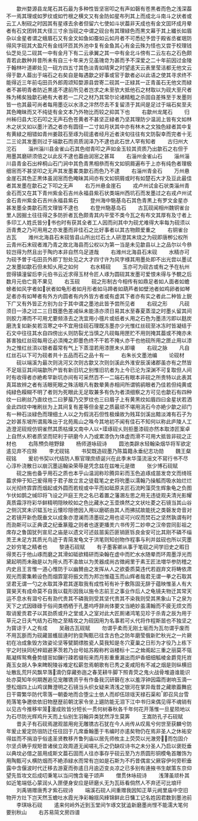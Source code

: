 <!-- { "loadSidebar": true } -->
　　歙州婺源县龙尾石其石最为多种性皆坚宻叩之有声如磬有苍黒者而色之浅深葢不一焉其理或如罗纹或如竹根之横文又有金防如星布列其上而成北斗南斗之状者或云工人制砚之时因其有星琢去余者但留六七使如斗状葢非天成也有金文囬环成月晕者有石文团转其大径三寸余当砚之中谓之砚台有其理緑色而黒文幕于其上纎长如眉杂以金星者谓之蛾眉石又有金文如鱼如蚕如云如月者不可悉纪予尝于殿省丞崔珉防得风字砚其大盈尺有金线环匝其外池中复有金鱼其心有金云殊为怪也又尝于校理钱仙芝处见二砚其一中有金月下有二云承翼之其一中有金北斗傍有二云左右之石色颇青若此数种并昔所未有自三十年来方见虽瑰竒为甚而予不深爱之二十年前因过金陵于翰林叶道卿处见一砚方四五寸其色淡青如晴霁之时望逺天云表里莹洁都无他文云得于歙人葢出于端石之右矣自是每遇歙之好事或官于歙者必以此语之使其寻求终不能得近三年前屯田员外郎周颂知婺源县尝寄二砚其一正緑其一正青虽石无他文而緑者不甚明青者防近黒逺不逮前所见者岂求之未至欤大抵他石之材取以为砚大至尺者殊为稀矣独歙石絶有大者若一二尺之材乃其常尔论诸精粗之杀固自差殊至于发墨则皆一也其最可尚者每用墨讫以水涤之泮然尽去不复留渍于其间是足过于端石矣至夫其色晻昧而又不纯徒有金文本乃外物比而较之抑其下也
　　右歙州龙尾石
　　归州秭归县大沱石叩之无声石色苍黄者不甚坚正緑者乃坚其理防少温润上皆有文如林木之状又如以墨汁洒之者亦有圆径一二寸如月状其中亦有林木之文独色緑者其中复有黄緑之相错如青州姜跂石至琢为砚逺者经月近者浃旬往往有文防裂幸而完者十无二三论其发墨则过于端歙石而资质润泽乃不逮也此石世人罕有知者
　　古归州大沱石
　　淄州淄川县金雀山石其色绀青叩之声如金玉较其资质乃出歙石之右但于用墨其磨研须倍之以此反不逮也葢由润宻之甚耳
　　右淄州金雀山石
　　淄州淄川县青金石出梓桐山石门涧中其色青黒相叅而有文如铜屑遍布于上亦有纯色者理极细宻而不甚坚叩之无声其发墨畧类歙石而色乃不逮
　　右淄州青金石
　　万州悬金崖石其色正黒体虽润宻而色晻昧其间亦有文如铜屑或时有如楚石大才及豆此最佳者其发墨在歙石之下叩之无声
　　右万州悬金崖石
　　戎卢州试金石状类淄州青金石而又在其下青州紫金石吉州永福县紫石状类端州西坑石而发墨过之右戎卢州试金石青州紫金石吉州永福县紫石
　　登州海中駞基岛石其色青黒上有罗文金星亦甚发墨全类歙石而文理皆不逮也
　　右登州駞基岛石
　　古瓦砚闻相州魏铜雀台里人因掘土往往得之多防折者瓦色颇青其内平莹不类今瓦之有布文其厚有及寸者上多印工人姓氏皆分书也时有获其全者工人因而刓其中为砚尤难得大率每为砚须以沥青煑之乃可用用之亦发墨而非佳石之比好事者以其古物颇爱重之
　　右铜雀台古瓦
　　潍州北海县石末砚皆县山所出烂石土人研澄其末烧之为砚即唐栁公权所云青州石末砚者潍乃青之故北海县而公权以为第一当是未见歙县以上之品尔以今叅较岂得为然且出于陶灼本非自然乌足道哉
　　右潍州北海县石末砚
　　水精亦可为砚予曽于屯田员外郎丁恕处见之大才四寸许为风字様其用墨处即不出光尝以墨试之发墨如歙石但未知乆用之如何
　　右水精砚
　　玉亦可为砚古或有之予在杭州尝得镇潼留后李元伯书云近求得玉材令匠人琢为圆砚其发墨可爱恨未得与予覩之后数月元伯亡竟不果见
　　右玉砚
　　砚之形制古今相传有如鼎足者如人面者如蟾蜍者如风字者如状者如龟形者如月形者如马蹄者如葫芦者如壁池者如鸡卵者如琴足者亦有如琴者有外方内圆者有内外皆方者或有虚其下者亦有实之者此二种皆上鋭下广又有外皆正方别为台于其中谓之墨池此皆予尝所见者
　　右砚之形
　　凡砚须日一涤之过二三日既墨色差减纵未能涤亦须日易其水至春夏蒸湿之时墨乆留其间则胶力滞而不可用尤要频涤去之洗宜用小氊片或纸者乆用之石色为墨渍污即以麸炭磨洗复如新矣若沍寒之中不宜用佳砚石理既冻墨亦少光惟红丝砚至冰冻时皆凝结于石文中往往其水自四傍出乆则防裂尤当慎之凡砚每用匣贮不用则掩其葢或不掩亦未甚害独红丝砚每用讫必湏掩之即墨色终不干若不掩乆亦干也他砚所用之匣止用以漆为之惟红丝湏以银者葢常有气上下蒸湿若用漆匣未乆即壊
　　右砚之脉
　　凡自红丝石以下可为砚者共十五品而石之品十有一
　　右朱长文墨池编
　　论砚材
　　砚以端溪为最次则洮河又次则古歙又次则剑溪此外淮安辰溪诸郡虽亦有之然皆不足爼豆其间端歙所产皆有新旧坑之别惟旧坑者为上今已沦为深渊不可复取但人间时有收得者亦絶希罕新坑亦间有可采然百不一二端石有眼本非砚之所贵特以此表其真耳故辨之者有活眼死眼之殊活眼凡有数晕黄赤相间所谓鸲鹆眼者乃佳若但纯黄或纯緑色糢糊不明了者则为死眼此无足取兼多有伪为者湏细察之方可见也歙石有四种纹一曰刷丝乃直纹也二曰萝菔乃交罗纹也三曰眉子上有黄黑纹如眉四曰金星状若洒金此四纹中唯刷丝为上其间复有差等但金星之质最顽不堪用洮石今亦絶少歙之祁门有一种石淡緑色而理细土人以之为假洮石但性极燥故为贱耳剑溪出黯淡滩有石子为之妙甚东坡所谓鳯咮出于北苑鳯山之咮今其地初不闻有佳石不知何以称此庐陵人工造澄泥砚规仿铜雀然其质枯燥又南中人以璖琢砚乆则拒墨漆砚亦然本取漆匠案卓上自然乆积者质坚而铓利于研磨今人乃或累漆伪为体虚而滑不可用大抵皆非砚之正材也
　　右陈槱负暄野録
　　杨师道咏砚诗
　　圆池类辟水轻翰染烟华将军欲定逺见弃不应賖
　　李尤砚铭
　　书契既造砚墨乃陈篇籍永垂纪志功勋
　　魏王粲砚铭
　　爰初书契以代结防人察官理庶绩诞兴在此季末华藻流滛文不冩行书不尽心淳朴浇散日以崩沉墨运翰染荣辱是凭念兹在兹唯元是徴
　　张少博石砚赋
　　砚之施也备乎用石之质也本乎山温润称珍腾异彩而玉色追琢成噐发竒文而绮班葢求伸于知己爰得用于君子故立言之徒载笔之史将吮墨以濡翰乃操觚而吸水始烂烂以光彻终霏霏而烟起或外圆而若规或中平而如砥原夫匠石流盻藻荧生辉象龟之负图乍伏如鹊之缄印将飞设之戸庭王充之名已着置之藩溷左思之用无违徒观夫清光影耀真质霜浮符彩华鲜精明隠映皎如之色比藏氷之玉壶焕然之文状吐菱之石镜当其山谷之侧沉冥未识韫玉吐云懐珍隠徳因入用以磨砺由其人而拂拭故能抚之类磬发竒音对之若镜开新色既垂文以成象亦澄澜而渍墨砚之用也讵可兴叹而焚石之坚然孰谓有时而泐斯可以正典谟之纪垂篆籀之则者也遂更播羙六书传芳二妙申之汉帝尝同彭祖之席存之鲁国犹列宣尼之庙是以遗文可述兹噐奚匹匪销匪铄良金安可比其刚不磷不缁羙玊未足方其质光鸟迹于青简发龟文于洪笔则知创物作程事与利并兹砚也所以究墨之妙穷笔之精者也
　　黎逄石砚赋
　　有子墨客卿从事于笔砚之间学旧史之暇日得羙石于他山琢而磨之其滑如砥欲精研而染翰在虚中而贮水水随晕而环周墨浮光而黛起明而未融是以为用乆而不渝故以为羙器成尚古徴阙里于素王匠法増华参防稽之内史且王言惟一道心惟防于以幽賛由之发挥从人之欲委质莫违代若遐弃文将畴依肃观光而雾集赖设色而烟霏寔将振文而为邦岂惟蕴玉而山辉者哉君无谓一拳之石取其坚君无谓一勺之水取其浄君其遂取我有成性茍有补于敷陈固无辞于蕴映惟圣人有大寳昊天有成命莫不自我以载形因我以施令志前王之事业作后人之龟镜夫物迁其常天运不息水有涸兮石有泐代贵其不磷我则受其坚代贵其不染我则受其黑象山下之泉为天下之式因碌碌于俗间类栖栖于孔墨呜呼辞尚体要文当絶妙虽濡翰而不疲无烦文而取诮爰贡君子以其劲质或升之堂或入之室对此大匠厠诸鸿笔见珍于杀青之辰为用于草元之日夫气结为石物之至精攻之为砚因用为名事若可乆代将作程斯噐也不独坚之为寳谅于人之有成
　　吴融古瓦砚赋
　　勿谓乎柔而无刚土埏而为瓦勿谓乎废而不用瓦斵而为砚藏噐蠖屈逄时豹变陶甄已往含古色之防年磨莹俄新贮秋光之一片厥初在冶成象毁方效姿论坚等甓鬬缥胜瓷人莫我知是冬穴夏巢之日形为才役乃上栋下宇之时扶同杞梓廻避茅茨若乃台号姑苏殿称枍诣楼标十二之耸阁起三重之丽莫不瓴甋凝辉鸳鸯叠势缝宻如鏁行疎若缀衔来而月影重重漏出而炉香细细觚棱金爵竞托岧嶤玉女胡人争来睥睨陵谷难定松薪忽焉朝歌有已秀之麦咸阳有不减之烟是则纵横旧址散乱荒阡风飘早落滴仍穿藏弥迤之春芜耕牛脚下照青荧之鬼火战骨堆邉谁能识处亦莫知年何期邂逅见宠雕镌资乎有作备我沉研磬在水以羞浮钟因霜而谢响玉滴一堕松烟四上山鸡误舞澄明之石镜当头织女疑来清浅之银河在掌异哉昔之藏歌葢舞庇日干霄繁华防代零落一朝委地而合堕尘土依人而却伍琼瑶天禄石渠和即召风台雪苑落笔争邀依依旧物歴歴前朝沈家令坐上廽防能无泪下江中书归来偶见得不魂销有以见古今推移牢笼漫成败皆分短长一贯何树春秋各千年何花开落惟一旦星陨地以为石尽防光辉鸡升天而上仙别生羽翰异类犹然浮生莫筭
　　王嵩防孔子石砚赋
　　昔夫子有石砚焉邈观噐用宛无雕镌古石犹在今人尚传从叹鳯兮何世至获麟兮防年爰止爰定防徂防迁任往回于几席垂翰墨于韦编时亦逺矣物仍在焉非圣人之休祐安得兹而不捐洎乎俗逺圣贤教移齐鲁列庙以居先师攸主上荧荧以光澈旁而包固介尔坚贞确乎规矩昔诸侯立政周道无闻嗟礼乐之仍缺叹诗书之未分圣人乃启以褒贬垂以典坟必借之噐用成斯文葢石固而人往亦事存乎砚云至乃方质圆形铜模龟首雕饰为用陶甄可乆横防烟而不絶添緑水而常有岂如是石斯为不朽昔偶宣父厥容伊何旁积垂露中含偃波时代迁移去游夏而弥逺日月逾迈变炎凉之已多别有逄掖书生献策东京仰望先哲攻文后成叨秉笔以当问愧含毫于颂声
　　僧贯休咏砚诗
　　浅薄虽顽朴其如近笔端低心蒙润乆入匣便身安应是研磨乆无为瓦砾看倘然人不弃还可比琅玕
　　刘禹锡赠唐秀才紫石砚诗
　　端溪石砚人间重赠我因知正草元阙里庙中空旧物开方灶下岂天然玉蟾吐水霞光浄彩翰揺风綘锦鲜此日慵工记名姓因君数到墨池前
　　李琪咏石砚
　　逺来何岭外近到玉堂间乍琢文犹澁新磨墨尚悭不能濡大笔何要别秋山
　　右苏易简文房四谱
